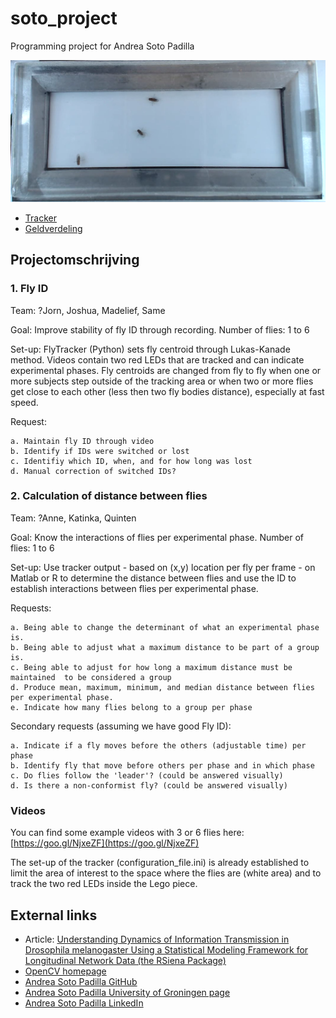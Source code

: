# soto_project

Programming project for Andrea Soto Padilla

![Experiment](Experiment.png)

 * [Tracker](Tracker/README.md)
 * [Geldverdeling](geldverdeling.md)


## Projectomschrijving

### 1. Fly ID

Team: ?Jorn, Joshua, Madelief, Same

Goal: Improve stability of fly ID through recording.
Number of flies: 1 to 6

Set-up: FlyTracker (Python) sets fly centroid through Lukas-Kanade method. Videos contain two red LEDs that are tracked and can indicate experimental phases. Fly centroids are changed from fly to fly when one or more subjects step outside of the tracking area or when two or more flies get close to each other (less then two fly bodies distance), especially at fast speed.

Request: 

	a. Maintain fly ID through video
	b. Identify if IDs were switched or lost
	c. Identifiy which ID, when, and for how long was lost
	d. Manual correction of switched IDs?

### 2. Calculation of distance between flies

Team: ?Anne, Katinka, Quinten

Goal: Know the interactions of flies per experimental phase.
Number of flies: 1 to 6

Set-up: Use tracker output - based on (x,y) location per fly per frame - on Matlab or R to determine the distance between flies and use the ID to establish interactions between flies per experimental phase.

Requests:

	a. Being able to change the determinant of what an experimental phase is.
	b. Being able to adjust what a maximum distance to be part of a group is.
	c. Being able to adjust for how long a maximum distance must be maintained 	to be considered a group
	d. Produce mean, maximum, minimum, and median distance between flies 	per experimental phase.
	e. Indicate how many flies belong to a group per phase

Secondary requests (assuming we have good Fly ID):

	a. Indicate if a fly moves before the others (adjustable time) per phase
	b. Identify fly that move before others per phase and in which phase
	c. Do flies follow the 'leader'? (could be answered visually)
	d. Is there a non-conformist fly? (could be answered visually)


### Videos

You can find some example videos with 3 or 6 flies here: [https://goo.gl/NjxeZF](https://goo.gl/NjxeZF)

The set-up of the tracker (configuration_file.ini) is already established to limit the 
area of interest to the space where the flies are (white area) and to track the two red 
LEDs inside the Lego piece. 

## External links

 * Article: [Understanding Dynamics of Information Transmission in Drosophila melanogaster Using a Statistical Modeling Framework for Longitudinal Network Data (the RSiena Package)](https://www.ncbi.nlm.nih.gov/pmc/articles/PMC4835720/)
 * [OpenCV homepage](https://opencv.org/)
 * [Andrea Soto Padilla GitHub](https://github.com/asotopadilla)
 * [Andrea Soto Padilla University of Groningen page](http://www.rug.nl/staff/a.soto.padilla)
 * [Andrea Soto Padilla LinkedIn](https://www.linkedin.com/in/andreasotopadilla)
